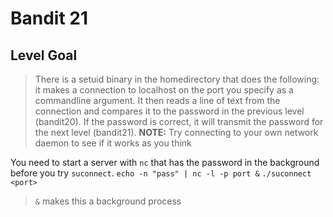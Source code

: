 # Bandit 21

## Level Goal

> There is a setuid binary in the homedirectory that does the following: it makes a connection to localhost on the port you specify as a commandline argument. It then reads a line of text from the connection and compares it to the password in the previous level (bandit20). If the password is correct, it will transmit the password for the next level (bandit21).
> **NOTE:** Try connecting to your own network daemon to see if it works as you think

You need to start a server with `nc` that has the password in the background before you try `suconnect`.
`echo -n "pass" | nc -l -p port &`
`./suconnect <port>`

> `&` makes this a background process
